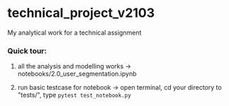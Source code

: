 # technical_project_v2103
My analytical work for a technical assignment

### Quick tour:

1. all the analysis and modelling works -> notebooks/2.0_user_segmentation.ipynb

2. run basic testcase for notebook -> open terminal, cd your directory to "tests/", type `pytest test_notebook.py`



